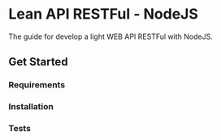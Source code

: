 # Lean API RESTFul - NodeJS

The guide for develop a light WEB API RESTFul with NodeJS.

## Get Started

### Requirements

### Installation

### Tests